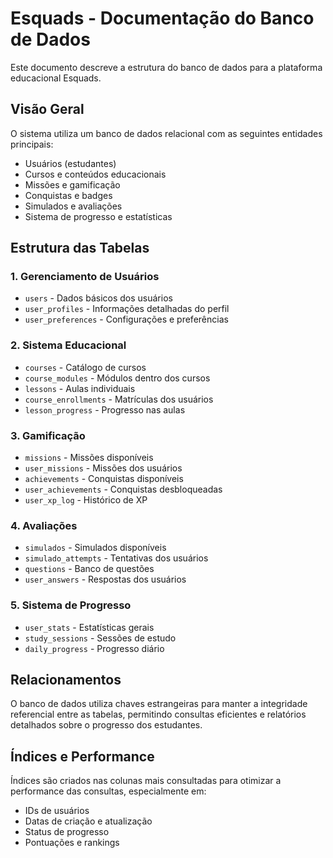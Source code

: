 # Esquads - Documentação do Banco de Dados

Este documento descreve a estrutura do banco de dados para a plataforma educacional Esquads.

## Visão Geral

O sistema utiliza um banco de dados relacional com as seguintes entidades principais:
- Usuários (estudantes)
- Cursos e conteúdos educacionais
- Missões e gamificação
- Conquistas e badges
- Simulados e avaliações
- Sistema de progresso e estatísticas

## Estrutura das Tabelas

### 1. Gerenciamento de Usuários
- `users` - Dados básicos dos usuários
- `user_profiles` - Informações detalhadas do perfil
- `user_preferences` - Configurações e preferências

### 2. Sistema Educacional
- `courses` - Catálogo de cursos
- `course_modules` - Módulos dentro dos cursos
- `lessons` - Aulas individuais
- `course_enrollments` - Matrículas dos usuários
- `lesson_progress` - Progresso nas aulas

### 3. Gamificação
- `missions` - Missões disponíveis
- `user_missions` - Missões dos usuários
- `achievements` - Conquistas disponíveis
- `user_achievements` - Conquistas desbloqueadas
- `user_xp_log` - Histórico de XP

### 4. Avaliações
- `simulados` - Simulados disponíveis
- `simulado_attempts` - Tentativas dos usuários
- `questions` - Banco de questões
- `user_answers` - Respostas dos usuários

### 5. Sistema de Progresso
- `user_stats` - Estatísticas gerais
- `study_sessions` - Sessões de estudo
- `daily_progress` - Progresso diário

## Relacionamentos

O banco de dados utiliza chaves estrangeiras para manter a integridade referencial entre as tabelas, permitindo consultas eficientes e relatórios detalhados sobre o progresso dos estudantes.

## Índices e Performance

Índices são criados nas colunas mais consultadas para otimizar a performance das consultas, especialmente em:
- IDs de usuários
- Datas de criação e atualização
- Status de progresso
- Pontuações e rankings
